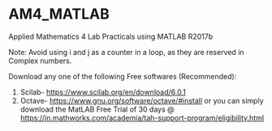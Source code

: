 # AM4_MATLAB
Applied Mathematics 4 Lab Practicals using MATLAB R2017b

 Note: Avoid using i and j as a counter in a loop, as they are reserved in Complex numbers.

Download any one of the following Free softwares (Recommended):
  1. Scilab- https://www.scilab.org/en/download/6.0.1
  2. Octave- https://www.gnu.org/software/octave/#install 
or you can simply download the MatLAB Free Trial of 30 days @ https://in.mathworks.com/academia/tah-support-program/eligibility.html
